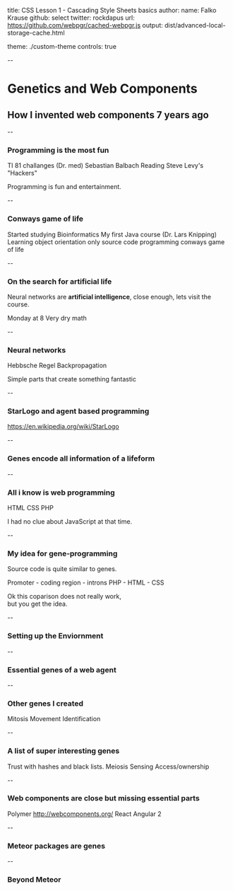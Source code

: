 title: CSS Lesson 1 - Cascading Style Sheets basics
author:
  name: Falko Krause
  github: select
  twitter: rockdapus
  url: https://github.com/webpgr/cached-webpgr.js
output: dist/advanced-local-storage-cache.html
<!-- theme: select/cleaver-select-theme -->
theme: ./custom-theme
controls: true

--
# Genetics and Web Components
## How I invented web components 7 years ago

--
### Programming is the most fun
TI 81 challanges (Dr. med) Sebastian Balbach
Reading Steve Levy's "Hackers"

Programming is fun and entertainment.

--
### Conways game of life
Started studying Bioinformatics
My first Java course (Dr. Lars Knipping)
Learning object orientation
only source code
programming conways game of life

--
### On the search for artificial life
Neural networks are **artificial intelligence**, close enough, lets visit the course.

Monday at 8
Very dry math

--
### Neural networks
Hebbsche Regel
Backpropagation

Simple parts that create something fantastic

--
### StarLogo and agent based programming
https://en.wikipedia.org/wiki/StarLogo

--
### Genes encode all information of a lifeform

--
### All i know is web programming
HTML
CSS
PHP

I had no clue about JavaScript at that time.

--
### My idea for gene-programming
Source code is quite similar to genes.

Promoter  - coding region   - introns
PHP       - HTML            - CSS

Ok this coparison does not really work,\
but you get the idea.

--
### Setting up the Enviornment

--
### Essential genes of a web agent

--
### Other genes I created
Mitosis
Movement
Identification

--
### A list of super interesting genes
Trust with hashes and black lists.
Meiosis
Sensing
Access/ownership

--
### Web components are close but missing essential parts
Polymer
http://webcomponents.org/
React
Angular 2

--
### Meteor packages are genes

--
### Beyond Meteor